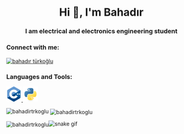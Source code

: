 
<h1 align="center">Hi 👋, I'm Bahadır</h1>
<h3 align="center">I am electrical and electronics engineering student</h3>

<h3 align="left">Connect with me:</h3>
<p align="left">
<a href="https://linkedin.com/in/bahadır türkoğlu" target="blank"><img align="center" src="https://raw.githubusercontent.com/rahuldkjain/github-profile-readme-generator/master/src/images/icons/Social/linked-in-alt.svg" alt="bahadır türkoğlu" height="32" width="40" /></a>
</p>

<h3 align="left">Languages and Tools:</h3>
<p align="left"> <a href="https://www.w3schools.com/cpp/" target="_blank" rel="noreferrer"> <img src="https://raw.githubusercontent.com/devicons/devicon/master/icons/cplusplus/cplusplus-original.svg" alt="cplusplus" width="40" height="40"/> </a> <a href="https://www.python.org" target="_blank" rel="noreferrer"> <img src="https://raw.githubusercontent.com/devicons/devicon/master/icons/python/python-original.svg" alt="python" width="40" height="40"/> </a> </p>

<p><img align="left" src="https://github-readme-stats.vercel.app/api/top-langs?username=bahadirtrkoglu&show_icons=true&locale=en&layout=compact" alt="bahadirtrkoglu" /></p>

<p>&nbsp;<img align="center" src="https://github-readme-stats.vercel.app/api?username=bahadirtrkoglu&show_icons=true&locale=en" alt="bahadirtrkoglu" /></p>

<p><img align="center" src="https://github-readme-streak-stats.herokuapp.com/?user=bahadirtrkoglu&" alt="bahadirtrkoglu" 


![snake gif](https://github.com/BahadirTrkoglu/BahadirTrkoglu/blob/output/github-contribution-grid-snake.gif)
